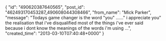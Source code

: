  {
   "id": "490620387640565",
   "post_id": "462493170453287_490608044308466",
   "from_name": "Mick Parker",
   "message": "Todays game changer is the word \"you\" ......\" i appreciate you\" the realisation that i've disqualified most of the things i've ever said because i dont know the meanings of the words i'm using ...",
   "created_time": "2013-03-10T07:40:48+0000"
 }

